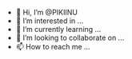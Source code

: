 - 👋 Hi, I’m @PIKIINU
- 👀 I’m interested in ...
- 🌱 I’m currently learning ...
- 💞️ I’m looking to collaborate on ...
- 📫 How to reach me ...

<!---
PIKIINU/PIKIINU is a ✨ special ✨ repository because its `README.md` (this file) appears on your GitHub profile.
You can click the Preview link to take a look at your changes.
--->

